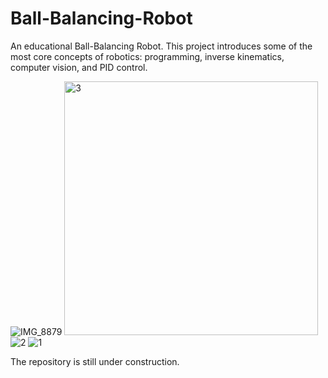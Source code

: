 # Ball-Balancing-Robot
An educational Ball-Balancing Robot. This project introduces some of the most core concepts of robotics: programming, inverse kinematics, computer vision, and PID control.

![IMG_8879](https://github.com/user-attachments/assets/d2104fa5-d2e3-4ce5-b4ce-02b849706bc1)
<img width="406" alt="3" src="https://github.com/user-attachments/assets/9d9adfe7-9721-4daf-82ef-df444121aa22" />
![2](https://github.com/user-attachments/assets/a4252720-81c4-4c18-85fc-d38fa5c8ed7a)
![1](https://github.com/user-attachments/assets/8eb9a714-8835-46d8-bd33-cb98a85422c6)


The repository is still under construction.
